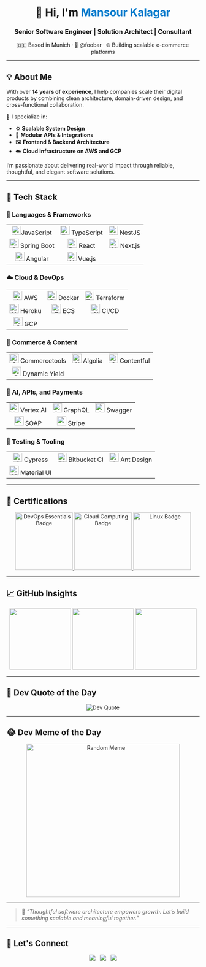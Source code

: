 <!-- Profile Header -->
<h1 align="center">👋 Hi, I'm <span style="color:#007acc">Mansour Kalagar</span></h1>
<h3 align="center">Senior Software Engineer | Solution Architect | Consultant</h3>
<p align="center">🇩🇪 Based in Munich · 💼 @foobar · 🌐 Building scalable e-commerce platforms</p>

---

## 💡 About Me

With over **14 years of experience**, I help companies scale their digital products by combining clean architecture, domain-driven design, and cross-functional collaboration.

🧠 I specialize in:

- ⚙️ **Scalable System Design**
- 🧩 **Modular APIs & Integrations**
- 🖼️ **Frontend & Backend Architecture**
- ☁️ **Cloud Infrastructure on AWS and GCP**

I’m passionate about delivering real-world impact through reliable, thoughtful, and elegant software solutions.

---

## 🚀 Tech Stack

### 🧱 Languages & Frameworks

<table style="text-align: center; vertical-align: middle;">
  <tr>
    <td style="text-align: center; vertical-align: middle;"><img src="https://icon.icepanel.io/Technology/svg/JavaScript.svg" height="24px" alt="JavaScript"/><span>JavaScript</span></td>
    <td style="text-align: center; vertical-align: middle;"><img src="https://icon.icepanel.io/Technology/svg/TypeScript.svg" height="24px" alt="TypeScript"/> TypeScript</td>
    <td style="text-align: center; vertical-align: middle;"><img src="https://icon.icepanel.io/Technology/svg/Nest.js.svg" height="24px" alt="NestJS"/> NestJS</td>
  </tr>
  <tr>
    <td style="text-align: center; vertical-align: middle;"><img src="https://icon.icepanel.io/Technology/svg/Spring.svg" height="24px" alt="Spring Boot"/> Spring Boot</td>
    <td style="text-align: center; vertical-align: middle;"><img src="https://icon.icepanel.io/Technology/svg/React.svg" height="24px" alt="React"/> React</td>
    <td style="text-align: center; vertical-align: middle;"><img src="https://icon.icepanel.io/Technology/png-shadow-512/Next.js.png" height="24px" alt="Next.js"/> Next.js</td>
  </tr>
  <tr>
    <td style="text-align: center; vertical-align: middle;"><img src="https://icon.icepanel.io/Technology/svg/Angular.svg" height="24px" alt="Angular"/> Angular</td>
    <td style="text-align: center; vertical-align: middle;"><img src="https://icon.icepanel.io/Technology/svg/Vue.js.svg" height="24px" alt="Vue.js"/> Vue.js</td>
  </tr>
</table>

### ☁️ Cloud & DevOps

<table style="text-align: center; vertical-align: middle;">
  <tr>
    <td style="text-align: center; vertical-align: middle;"><img src="https://icon.icepanel.io/Technology/svg/AWS.svg" height="24px" alt="AWS"/> AWS</td>
    <td style="text-align: center; vertical-align: middle;"><img src="https://icon.icepanel.io/Technology/svg/Docker.svg" height="24px" alt="Docker"/> Docker</td>
    <td style="text-align: center; vertical-align: middle;"><img src="https://icon.icepanel.io/Technology/svg/HashiCorp-Terraform.svg" height="24px" alt="Terraform"/> Terraform</td>
  </tr>
  <tr>
    <td style="text-align: center; vertical-align: middle;"><img src="https://icon.icepanel.io/Technology/svg/Heroku.svg" height="24px" alt="Heroku"/> Heroku</td>
    <td style="text-align: center; vertical-align: middle;"><img src="https://icon.icepanel.io/AWS/svg/Containers/Elastic-Container-Service.svg" height="24px" alt="ECS"/> ECS</td>
    <td style="text-align: center; vertical-align: middle;"><img src="https://icon.icepanel.io/Technology/svg/GitHub-Actions.svg" height="24px" alt="CI/CD"/> CI/CD</td>
  </tr>
  <tr>
    <td style="text-align: center; vertical-align: middle;"><img src="https://icon.icepanel.io/Technology/svg/Google-Cloud.svg" height="24px" alt="GCP"/> GCP</td>
  </tr>
</table>

### 🛒 Commerce & Content

<table style="text-align: center; vertical-align: middle;">
  <tr>
    <td style="text-align: center; vertical-align: middle;"><img src="https://cdn.brandfetch.io/idxgt6T16Z/w/400/h/400/theme/dark/icon.png?c=1dxbfHSJFAPEGdCLU4o5B" height="24px" alt="Commercetools"/> Commercetools</td>
    <td style="text-align: center; vertical-align: middle;"><img src="https://icon.icepanel.io/Technology/svg/Algolia.svg" height="24px" alt="Algolia"/> Algolia</td>
    <td style="text-align: center; vertical-align: middle;"><img src="https://www.svgrepo.com/show/353600/contentful.svg" height="24px" alt="Contentful"/> Contentful</td>
  </tr>
  <tr>
    <td style="text-align: center; vertical-align: middle;"><img src="https://cdn.brandfetch.io/idP4s0vsQ0/theme/dark/symbol.svg?c=1dxbfHSJFAPEGdCLU4o5B" height="24px" alt="Dynamic Yield"/> Dynamic Yield</td>
  </tr>
</table>

### 🤖 AI, APIs, and Payments

<table style="text-align: center; vertical-align: middle;">
  <tr>
    <td style="text-align: center; vertical-align: middle;"><img src="https://icon.icepanel.io/GCP/svg/Vertex-AI.svg" height="24px" alt="Vertex AI"/> Vertex AI</td>
    <td style="text-align: center; vertical-align: middle;"><img src="https://icon.icepanel.io/Technology/svg/GraphQL.svg" height="24px" alt="GraphQL"/> GraphQL</td>
    <td style="text-align: center; vertical-align: middle;"><img src="https://icon.icepanel.io/Technology/svg/Swagger.svg" height="24px" alt="Swagger"/> Swagger</td>
  </tr>
  <tr>
    <td style="text-align: center; vertical-align: middle;"><img src="https://img.icons8.com/color/28/soap.png" height="24px" alt="SOAP"/> SOAP</td>
    <td style="text-align: center; vertical-align: middle;"><img src="https://images.stripeassets.com/fzn2n1nzq965/HTTOloNPhisV9P4hlMPNA/cacf1bb88b9fc492dfad34378d844280/Stripe_icon_-_square.svg?q=80&w=1082" height="24px" alt="Stripe"/> Stripe</td>
  </tr>
</table>

### 🧪 Testing & Tooling

<table style="text-align: center; vertical-align: middle;">
  <tr>
    <td style="text-align: center; vertical-align: middle;"><img src="https://icon.icepanel.io/Technology/svg/Cypress.svg" height="24px" alt="Cypress"/> Cypress</td>
    <td style="text-align: center; vertical-align: middle;"><img src="https://icon.icepanel.io/Technology/svg/BitBucket.svg" height="24px" alt="Bitbucket CI"/> Bitbucket CI</td>
    <td style="text-align: center; vertical-align: middle;"><img src="https://icon.icepanel.io/Technology/svg/Ant-Design.svg" height="24px" alt="Ant Design"/> Ant Design</td>
  </tr>
  <tr>
    <td style="text-align: center; vertical-align: middle;"><img src="https://icon.icepanel.io/Technology/svg/Material-UI.svg" height="24px" alt="Material UI"/> Material UI</td>
  </tr>
</table>

---

## 📜 Certifications

<div align="center">
  <a href="https://www.credly.com/badges/763d5d2a-4681-4890-91f6-96b979fe71da/public_url">
    <img src="https://github.com/kalagar/kalagar/assets/6311592/f44239a7-223f-4a6b-b0e3-b3edcadf3aaa" width="150" alt="DevOps Essentials Badge" />
  </a>
  <a href="https://www.credly.com/badges/8a944b32-a2d4-4598-8f99-61bda17769ee/public_url">
    <img src="https://github.com/kalagar/kalagar/assets/6311592/6d5c949f-9170-4e78-97b3-c685191eaba5" width="150" alt="Cloud Computing Badge" />
  </a>
  <a href="https://www.credly.com/badges/0dda88f9-4e48-40f0-88a9-80c9b49bed0c/public_url">
    <img src="https://github.com/kalagar/kalagar/assets/6311592/817a79c5-c763-4455-937c-2e9b7d63d08d" width="150" alt="Linux Badge" />
  </a>
</div>

---

## 📈 GitHub Insights

<div align="center">
  <img src="https://github-readme-stats.vercel.app/api?username=kalagar&show_icons=true&theme=tokyonight&count_private=true" height="160"/>
  <img src="https://github-readme-streak-stats.herokuapp.com?user=kalagar&theme=tokyonight" height="160"/>
  <img src="https://github-readme-stats.vercel.app/api/top-langs/?username=kalagar&layout=compact&theme=tokyonight" height="160"/>
</div>

---

## 💬 Dev Quote of the Day

<div align="center">
  <img src="https://quotes-github-readme.vercel.app/api?type=horizontal&theme=gruvbox" alt="Dev Quote" />
</div>

---

## 😂 Dev Meme of the Day

<div align="center">
  <img src="https://randommeme-five.vercel.app/" alt="Random Meme" width="400"/>
</div>

---

> 🧩 _“Thoughtful software architecture empowers growth. Let’s build something scalable and meaningful together.”_

---

## 🤝 Let's Connect

<p align="center">
  <a href="https://www.linkedin.com/in/mansourkalagar/"><img src="https://img.icons8.com/color/28/linkedin.png"/></a>
  &nbsp;
  <a href="https://kalagar.net"><img src="https://img.icons8.com/color/28/domain.png"/></a>
  &nbsp;
  <a href="mailto:kalagar.dev@gmail.com"><img src="https://img.icons8.com/color/28/gmail.png"/></a>
</p>

